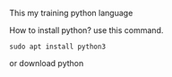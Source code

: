 This my training python language

How to install python?
use this command.
```
sudo apt install python3
```
or download python 